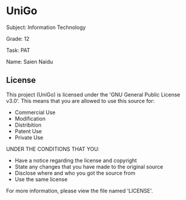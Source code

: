 # UniGo
Subject:  Information Technology

Grade:    12

Task:     PAT

Name:     Saien Naidu

## License

This project (UniGo) is licensed under the 'GNU General Public License v3.0'. This means that you are allowed to use this source for:
- Commercial Use
- Modification
- Distribition
- Patent Use
- Private Use

UNDER THE CONDITIONS THAT YOU:
- Have a notice regarding the license and copyright
- State any changes that you have made to the original source
- Disclose where and who you got the source from
- Use the same license

For more information, please view the file named 'LICENSE'.
